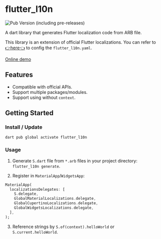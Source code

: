 # flutter_l10n

![Pub Version (including pre-releases)](https://img.shields.io/pub/v/flutter_l10n)

A dart library that generates Flutter localization code from ARB file.

This library is an extension of official Flutter localizations. You can refer to [👉here👈](https://docs.flutter.dev/ui/accessibility-and-localization/internationalization#configuring-the-l10nyaml-file) to config the `flutter_l10n.yaml`.

[Online demo](https://chenenyu.github.io/flutter_l10n/)

## Features

- Compatible with official APIs.
- Support multiple packages/modules.
- Support using without `context`.

## Getting Started

### Install / Update

`dart pub global activate flutter_l10n`

### Usage

1. Generate `S.dart` file from `*.arb` files in your project directory: `flutter_l10n generate`.

2. Register in `MaterialApp`/`WidgetsApp`:
```dart
MaterialApp(
  localizationsDelegates: [
    S.delegate,
    GlobalMaterialLocalizations.delegate,
    GlobalCupertinoLocalizations.delegate,
    GlobalWidgetsLocalizations.delegate,
  ],
);
```

3. Reference strings by `S.of(context).helloWorld` or `S.current.helloWorld`.



